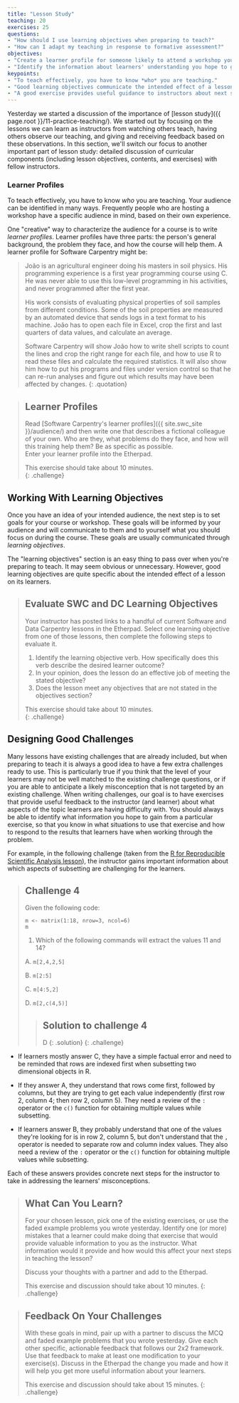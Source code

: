 ```yaml
---
title: "Lesson Study"
teaching: 20
exercises: 25
questions:
- "How should I use learning objectives when preparing to teach?"
- "How can I adapt my teaching in response to formative assessment?"
objectives:
- "Create a learner profile for someone likely to attend a workshop you will teach."
- "Identify the information about learners' understanding you hope to gain from a particular exercise and how you will use this information to guide your teaching."
keypoints:
- "To teach effectively, you have to know *who* you are teaching."
- "Good learning objectives communicate the intended effect of a lesson on its learners."
- "A good exercise provides useful guidance to instructors about next steps needed in teaching."
---
```


Yesterday we started a discussion of the importance of [lesson study]({{ page.root }}/11-practice-teaching/). 
We started out by focusing on the lessons we can learn as instructors from watching others teach, having
others observe our teaching, and giving and receiving feedback based on these observations. In this 
section, we'll switch our focus to another important part of lesson study: detailed discussion of
curricular components (including lesson objectives, contents, and exercises) with fellow instructors. 

### Learner Profiles

To teach effectively, you have to know *who* you are teaching. Your audience can be identified in many ways.  Frequently
people who are hosting a workshop have a specific audience in mind, based on their own experience.  

One "creative" way to characterize the audience for a course is to write *learner profiles*. 
Learner profiles have three parts:
the person's general background,
the problem they face,
and how the course will help them.
A learner profile for Software Carpentry might be:

> João is an agricultural engineer doing his masters in soil physics.
> His programming experience is a first year programming course using C.
> He was never able to use this low-level programming in his activities,
> and never programmed after the first year.
>
> His work consists of evaluating physical properties of soil samples from different conditions.
> Some of the soil properties are measured by an automated device that sends logs in a text format to his machine.
> João has to open each file in Excel,
> crop the first and last quarters of data values,
> and calculate an average.
>
> Software Carpentry will show João how to write shell scripts to count the lines and crop the right range for each file,
> and how to use R to read these files and calculate the required statistics.
> It will also show him how to put his programs and files under version control
> so that he can re-run analyses and figure out which results may have been affected by changes.
{: .quotation}

> ## Learner Profiles
>
> Read [Software Carpentry's learner profiles]({{ site.swc_site }}/audience/)
> and then write one that describes a fictional colleague of your own.
> Who are they,
> what problems do they face,
> and how will this training help them?
> Be as specific as possible.  
> Enter your learner profile into the Etherpad.
>
> This exercise should take about 10 minutes.  
{: .challenge}

## Working With Learning Objectives
Once you have an idea of your intended audience, the next step is to set goals for your course or workshop. 
These goals will be informed by your audience and will communicate to them and to yourself what you should focus
on during the course. These goals are usually communicated through *learning objectives*.

The "learning objectives" section is an easy thing to pass over when you're preparing to teach. It may seem obvious or unnecessary. However, good learning objectives are quite specific about the intended effect of a lesson on its learners.

> ## Evaluate SWC and DC Learning Objectives
>
> Your instructor has posted links to a handful of current Software and Data Carpentry lessons in the Etherpad.
> Select one learning objective from one of those lessons,
> then complete the following steps to evaluate it.
>
> 1. Identify the learning objective verb. How specifically does this verb describe the desired learner outcome?
> 2. In your opinion, does the lesson do an effective job of meeting the stated objective?
> 3. Does the lesson meet any objectives that are not stated in the objectives section?
>
> This exercise should take about 10 minutes.  
{: .challenge}

## Designing Good Challenges

Many lessons have existing challenges that are already included, but when preparing to teach it is always a good idea to have a few extra challenges ready to use. This is particularly true if you think that the level of your learners may not be well matched to the existing challenge questions, or if you are able to anticipate a likely misconception that is not targeted by an existing challenge.
When writing challenges, our goal is to have exercises that provide useful feedback to the 
instructor (and learner) about what aspects of the topic learners are having difficulty with. You should always be 
able to identify what information you hope to gain from a particular exercise, so that you know in what situations
to use that exercise and how to respond to the results that learners have when working through the problem.

For example, in the following challenge (taken from the 
[R for Reproducible Scientific Analysis lesson](http://swcarpentry.github.io/r-novice-gapminder/06-data-subsetting/)), 
the instructor gains important information about which aspects of subsetting are challenging for the learners. 

> ## Challenge 4
>
> Given the following code:
>
> ```{r}
> m <- matrix(1:18, nrow=3, ncol=6)
> m
> ```
>
> 1. Which of the following commands will extract the values 11 and 14?
>
> A. `m[2,4,2,5]`
>
> B. `m[2:5]`
>
> C. `m[4:5,2]`
>
> D. `m[2,c(4,5)]`
>
> > ## Solution to challenge 4
> >
> > D
> {: .solution}
{: .challenge}

- If learners mostly answer C, they have a simple factual error and need to be reminded that rows are indexed first 
when subsetting two dimensional objects in R.   

- If they answer A, they understand that rows come first, followed by 
columns, but they are trying to get each value independently (first row 2, column 4; then row 2, column 5). They
need a review of the `:` operator or the `c()` function for obtaining multiple values while subsetting. 

- If learners
answer B, they probably understand that one of the values they're looking for is in row 2, column 5, but don't 
understand that the `,` operator is needed to separate row and column index values. They also need a review of the
`:` operator or the `c()` function for obtaining multiple values while subsetting.

Each of these answers provides concrete next steps for the instructor to take in addressing the learners' misconceptions.

> ## What Can You Learn? 
> 
> For your chosen lesson, pick one of the existing exercises, or use the faded example problems you wrote yesterday. 
> Identify one (or more) mistakes that a learner could make doing that exercise that would provide valuable
> information to you as the instructor. What information would it provide and how would this affect your
> next steps in teaching the lesson?
> 
> Discuss your thoughts with a partner and add to the Etherpad.
> 
> This exercise and discussion should take about 10 minutes. 
{: .challenge}

> ## Feedback On Your Challenges
> 
> With these goals in mind, pair up with a partner to discuss the MCQ and faded example problems that you wrote
> yesterday. Give each other specific, actionable feedback that follows our 2x2 framework. Use that feedback to 
> make at least one modification to your exercise(s). Discuss in the Etherpad the change you made and how it will
> help you get more useful information about your learners.
> 
> This exercise and discussion should take about 15 minutes. 
{: .challenge}

